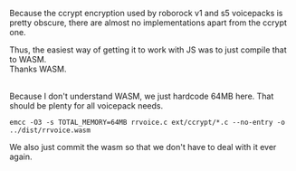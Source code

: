 Because the ccrypt encryption used by roborock v1 and s5 voicepacks is pretty obscure,
there are almost no implementations apart from the ccrypt one.

Thus, the easiest way of getting it to work with JS was to just compile that to WASM.<br/>
Thanks WASM.
<br/>
<br/>

Because I don't understand WASM, we just hardcode 64MB here.
That should be plenty for all voicepack needs.

`emcc -O3 -s TOTAL_MEMORY=64MB rrvoice.c ext/ccrypt/*.c --no-entry -o ../dist/rrvoice.wasm`

We also just commit the wasm so that we don't have to deal with it ever again.